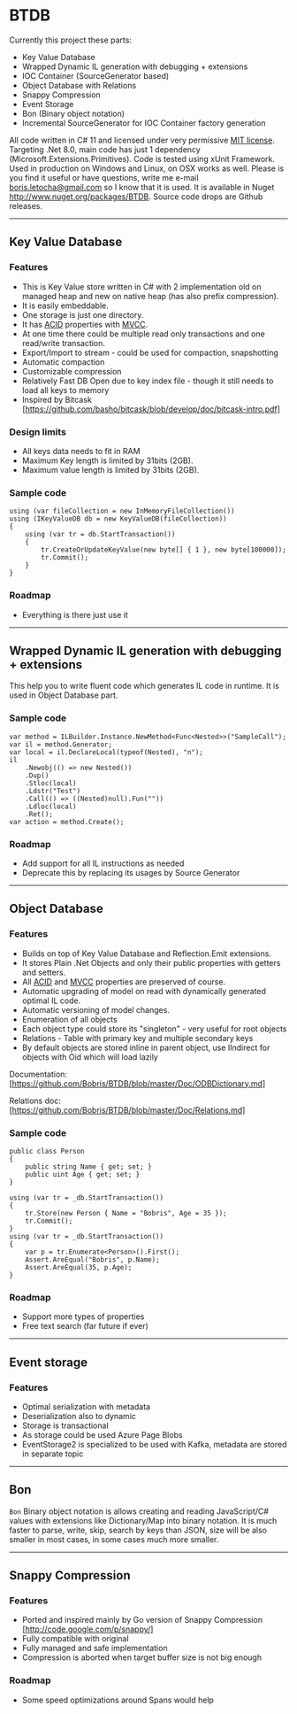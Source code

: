 # BTDB

Currently this project these parts:

- Key Value Database
- Wrapped Dynamic IL generation with debugging + extensions
- IOC Container (SourceGenerator based)
- Object Database with Relations
- Snappy Compression
- Event Storage
- Bon (Binary object notation)
- Incremental SourceGenerator for IOC Container factory generation

All code written in C# 11 and licensed under very permissive [MIT license](http://www.opensource.org/licenses/mit-license.html). Targeting .Net 8.0, main code has just 1 dependency (Microsoft.Extensions.Primitives). Code is tested using xUnit Framework. Used in production on Windows and Linux, on OSX works as well.
Please is you find it useful or have questions, write me e-mail <boris.letocha@gmail.com> so I know that it is used.
It is available in Nuget <http://www.nuget.org/packages/BTDB>. Source code drops are Github releases.

---

## Key Value Database

### Features

- This is Key Value store written in C# with 2 implementation old on managed heap and new on native heap (has also prefix compression).
- It is easily embeddable.
- One storage is just one directory.
- It has [ACID] properties with [MVCC].
- At one time there could be multiple read only transactions and one read/write transaction.
- Export/Import to stream - could be used for compaction, snapshotting
- Automatic compaction
- Customizable compression
- Relatively Fast DB Open due to key index file - though it still needs to load all keys to memory
- Inspired by Bitcask [https://github.com/basho/bitcask/blob/develop/doc/bitcask-intro.pdf]

### Design limits

- All keys data needs to fit in RAM
- Maximum Key length is limited by 31bits (2GB).
- Maximum value length is limited by 31bits (2GB).

### Sample code

    using (var fileCollection = new InMemoryFileCollection())
    using (IKeyValueDB db = new KeyValueDB(fileCollection))
    {
        using (var tr = db.StartTransaction())
        {
            tr.CreateOrUpdateKeyValue(new byte[] { 1 }, new byte[100000]);
            tr.Commit();
        }
    }

### Roadmap

- Everything is there just use it

---

## Wrapped Dynamic IL generation with debugging + extensions

This help you to write fluent code which generates IL code in runtime. It is used in Object Database part.

### Sample code

    var method = ILBuilder.Instance.NewMethod<Func<Nested>>("SampleCall");
    var il = method.Generator;
    var local = il.DeclareLocal(typeof(Nested), "n");
    il
        .Newobj(() => new Nested())
        .Dup()
        .Stloc(local)
        .Ldstr("Test")
        .Call(() => ((Nested)null).Fun(""))
        .Ldloc(local)
        .Ret();
    var action = method.Create();

### Roadmap

- Add support for all IL instructions as needed
- Deprecate this by replacing its usages by Source Generator

---

## Object Database

### Features

- Builds on top of Key Value Database and Reflection.Emit extensions.
- It stores Plain .Net Objects and only their public properties with getters and setters.
- All [ACID] and [MVCC] properties are preserved of course.
- Automatic upgrading of model on read with dynamically generated optimal IL code.
- Automatic versioning of model changes.
- Enumeration of all objects
- Each object type could store its "singleton" - very useful for root objects
- Relations - Table with primary key and multiple secondary keys
- By default objects are stored inline in parent object, use IIndirect for objects with Oid which will load lazily

Documentation: [https://github.com/Bobris/BTDB/blob/master/Doc/ODBDictionary.md]

Relations doc: [https://github.com/Bobris/BTDB/blob/master/Doc/Relations.md]

### Sample code

    public class Person
    {
        public string Name { get; set; }
        public uint Age { get; set; }
    }

    using (var tr = _db.StartTransaction())
    {
        tr.Store(new Person { Name = "Bobris", Age = 35 });
        tr.Commit();
    }
    using (var tr = _db.StartTransaction())
    {
        var p = tr.Enumerate<Person>().First();
        Assert.AreEqual("Bobris", p.Name);
        Assert.AreEqual(35, p.Age);
    }

### Roadmap

- Support more types of properties
- Free text search (far future if ever)

---

## Event storage

### Features

- Optimal serialization with metadata
- Deserialization also to dynamic
- Storage is transactional
- As storage could be used Azure Page Blobs
- EventStorage2 is specialized to be used with Kafka, metadata are stored in separate topic

---

## Bon

`Bon` Binary object notation is allows creating and reading JavaScript/C# values with extensions like Dictionary/Map into binary notation. It is much faster to parse, write, skip, search by keys than JSON, size will be also smaller in most cases, in some cases much more smaller.

---

## Snappy Compression

### Features

- Ported and inspired mainly by Go version of Snappy Compression [http://code.google.com/p/snappy/]
- Fully compatible with original
- Fully managed and safe implementation
- Compression is aborted when target buffer size is not big enough

### Roadmap

- Some speed optimizations around Spans would help

[acid]: http://en.wikipedia.org/wiki/ACID
[mvcc]: http://en.wikipedia.org/wiki/Multiversion_concurrency_control
